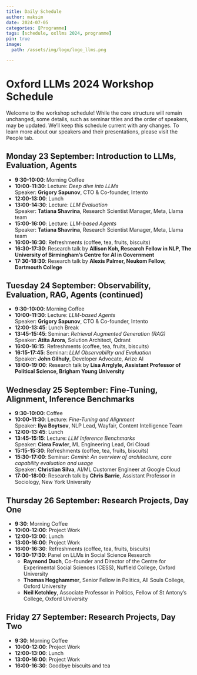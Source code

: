 ```yaml
---
title: Daily Schedule
author: maksim
date: 2024-07-05
categories: [Programme]
tags: [schedule, oxllms 2024, programme]
pin: true
image:
  path: /assets/img/logo/logo_llms.png

---
```


# Oxford LLMs 2024 Workshop Schedule

Welcome to the workshop schedule! While the core structure will remain unchanged, some details, such as seminar titles and the order of speakers, may be updated. We’ll keep this schedule current with any changes. To learn more about our speakers and their presentations, please visit the People tab.

## **Monday 23 September: Introduction to LLMs, Evaluation, Agents**

- **9:30-10:00**: Morning Coffee
- **10:00-11:30**: Lecture: *Deep dive into LLMs*  
  Speaker: **Grigory Sapunov**, CTO & Co-founder, Intento
- **12:00-13:00**: Lunch
- **13:00-14:30**: Lecture: *LLM Evaluation*  
  Speaker: **Tatiana Shavrina**, Research Scientist Manager, Meta, Llama team
- **15:00-16:00**: Lecture: *LLM-based Agents*  
  Speaker: **Tatiana Shavrina**, Research Scientist Manager, Meta, Llama team
- **16:00-16:30**: Refreshments (coffee, tea, fruits, biscuits)
- **16:30-17:30**: Research talk by **Allison Koh, Research Fellow in NLP, The University of Birmingham’s Centre for AI in Government**
- **17:30-18:30**: Research talk by **Alexis Palmer, Neukom Fellow, Dartmouth College** 

## **Tuesday 24 September: Observability, Evaluation, RAG, Agents (continued)**

- **9:30-10:00**: Morning Coffee
- **10:00-11:30**: Lecture: *LLM-based Agents*  
  Speaker: **Grigory Sapunov**, CTO & Co-founder, Intento
- **12:00-13:45**: Lunch Break
- **13:45-15:45**: Seminar: *Retrieval Augmented Generation (RAG)*  
  Speaker: **Atita Arora**, Solution Architect, Qdrant
- **16:00-16:15**: Refreshments (coffee, tea, fruits, biscuits)
- **16:15-17:45**: Seminar: *LLM Observability and Evaluation*  
  Speaker: **John Gilhuly**, Developer Advocate, Arize AI
- **18:00-19:00**:  Research talk by **Lisa Arrglyle, Assistant Professor of Political Science, Brigham Young University**

## **Wednesday 25 September: Fine-Tuning, Alignment, Inference Benchmarks**

- **9:30-10:00**: Coffee
- **10:00-11:30**: Lecture: *Fine-Tuning and Alignment*  
  Speaker: **Ilya Boytsov**, NLP Lead, Wayfair, Content Intelligence Team
- **12:00-13:45**: Lunch
- **13:45-15:15**: Lecture: *LLM Inference Benchmarks*  
  Speaker: **Ciera Fowler**, ML Engineering Lead, Ori Cloud
- **15:15-15:30**: Refreshments (coffee, tea, fruits, biscuits)
- **15:30-17:00**: Seminar: *Gemini: An overview of architecture, core capability evaluation and usage*  
  Speaker: **Christian Silva**,  AI/ML Customer Engineer at Google Cloud
- **17:00-18:00**:  Research talk by **Chris Barrie**, Assistant Professor in Sociology, New York University

## **Thursday 26 September: Research Projects, Day One**

- **9:30**: Morning Coffee
- **10:00-12:00**: Project Work
- **12:00-13:00**: Lunch
- **13:00-16:00**: Project Work
- **16:00-16:30**: Refreshments (coffee, tea, fruits, biscuits)
- **16:30-17:30**: Panel on LLMs in Social Science Research
	- **Raymond Duch**, Co-founder and Director of the Centre for Experimental Social Sciences (CESS), Nuffield College, Oxford University
	- **Thomas Hegghammer**, Senior Fellow in Politics, All Souls College, Oxford University
	- **Neil Ketchley**, Associate Professor in Politics, Fellow of St Antony’s College, Oxford University


## **Friday 27 September: Research Projects, Day Two**

- **9:30**: Morning Coffee
- **10:00-12:00**: Project Work
- **12:00-13:00**: Lunch
- **13:00-16:00**: Project Work
- **16:00-16:30**: Goodbye biscuits and tea



